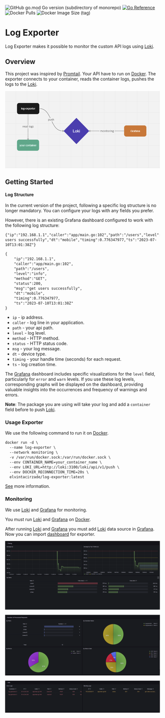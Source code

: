 ![GitHub go.mod Go version (subdirectory of monorepo)](https://img.shields.io/github/go-mod/go-version/elvin-tacirzade/log-exporter?logo=go)
[![Go Reference](https://pkg.go.dev/badge/github.com/elvin-tacirzade/log-exporter.svg)](https://pkg.go.dev/github.com/elvin-tacirzade/log-exporter)
![Docker Pulls](https://img.shields.io/docker/pulls/elvintacirzade/log-exporter?logo=docker&logoColor=white)
![Docker Image Size (tag)](https://img.shields.io/docker/image-size/elvintacirzade/log-exporter/latest?logo=docker&logoColor=white)

# Log Exporter

Log Exporter makes it possible to monitor the custom API logs using [Loki](https://grafana.com/oss/loki/).

## Overview

This project was inspired by [Promtail](https://grafana.com/docs/loki/latest/clients/promtail/). Your API have to run on [Docker](https://www.docker.com/). The exporter connects to your container, reads the container logs, pushes the logs to the [Loki](https://grafana.com/oss/loki/).

![Project schema](https://github.com/elvin-tacirzade/log-exporter/blob/main/grafana/photos/schema.png?raw=true)

## Getting Started

#### Log Structure
In the current version of the project, following a specific log structure is no longer mandatory. You can configure your logs with any fields you prefer.

However, there is an existing Grafana dashboard configured to work with the following log structure:

```
{"ip":"192.168.1.1","caller":"app/main.go:102","path":"/users","level":"info","method":"GET","status":200,"msg":"get users successfully","dt":"mobile","timing":0.776347977,"ts":"2023-07-10T13:01:38Z"}
```

```
{
    "ip":"192.168.1.1",
    "caller":"app/main.go:102",
    "path":"/users",
    "level":"info",
    "method":"GET",
    "status":200,
    "msg":"get users successfully",
    "dt":"mobile",
    "timing":0.776347977,
    "ts":"2023-07-10T13:01:38Z"
}
```

* `ip` - ip address.
* `caller` - log line in your application.
* `path` - your api path.
* `level` - log level.
* `method` - HTTP method.
* `status` - HTTP status code.
* `msg` - your log message.
* `dt` - device type.
* `timing` - your handle time (seconds) for each request.
* `ts` - log creation time.

The [Grafana](https://grafana.com/) dashboard includes specific visualizations for the `level` field, particularly for `error` and `warn` levels. If you use these log levels, corresponding graphs will be displayed on the dashboard, providing valuable insights into the occurrences and frequency of warnings and errors.

**Note**: The package you are using will take your log and add a `container` field before to push [Loki](https://grafana.com/oss/loki/).

### Usage Exporter

We use the following command to run it on [Docker](https://www.docker.com/).

```
docker run -d \
  --name log-exporter \
  --network monitoring \
  -v /var/run/docker.sock:/var/run/docker.sock \
  --env CONTAINER_NAME=your_container_name \
  --env LOKI_URL=http://loki:3100/loki/api/v1/push \
  --env DOCKER_RECONNECTION_TIME=20s \
  elvintacirzade/log-exporter:latest
```

[See](https://hub.docker.com/r/elvintacirzade/log-exporter) more information.

### Monitoring

We use [Loki](https://grafana.com/oss/loki/) and [Grafana](https://grafana.com/) for monitoring.

You must run [Loki](https://grafana.com/oss/loki/) and [Grafana](https://grafana.com/) on [Docker](https://www.docker.com/).


After running [Loki](https://grafana.com/oss/loki/) and [Grafana](https://grafana.com/) you must add [Loki](https://grafana.com/oss/loki/) data source in [Grafana](https://grafana.com/). Now you can import [dashboard](https://grafana.com/grafana/dashboards/19745-custom-logs/) for exporter.

![Grafana Dashboard Timing](https://github.com/elvin-tacirzade/log-exporter/blob/main/grafana/photos/dashboard-timing.png?raw=true)

![Grafana Dashboard Number of Processed Requests](https://github.com/elvin-tacirzade/log-exporter/blob/main/grafana/photos/dashboard-number-of-processed-requests.png?raw=true)

![Grafana Dashboard Info](https://github.com/elvin-tacirzade/log-exporter/blob/main/grafana/photos/dashboard-info.png?raw=true)
